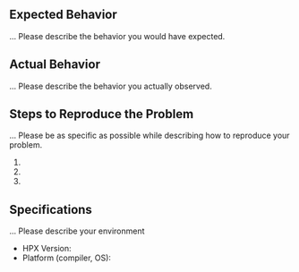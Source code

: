 <!-- Copyright (c) 2018 Hartmut Kaiser                                            -->
<!--                                                                              -->
<!-- Distributed under the Boost Software License, Version 1.0. (See accompanying -->
<!-- file LICENSE_1_0.txt or copy at http://www.boost.org/LICENSE_1_0.txt)        -->

## Expected Behavior

... Please describe the behavior you would have expected.

## Actual Behavior

... Please describe the behavior you actually observed.


## Steps to Reproduce the Problem

... Please be as specific as possible while describing how to reproduce your problem.

  1.
  1.
  1.

## Specifications

... Please describe your environment

  - HPX Version:
  - Platform (compiler, OS):

